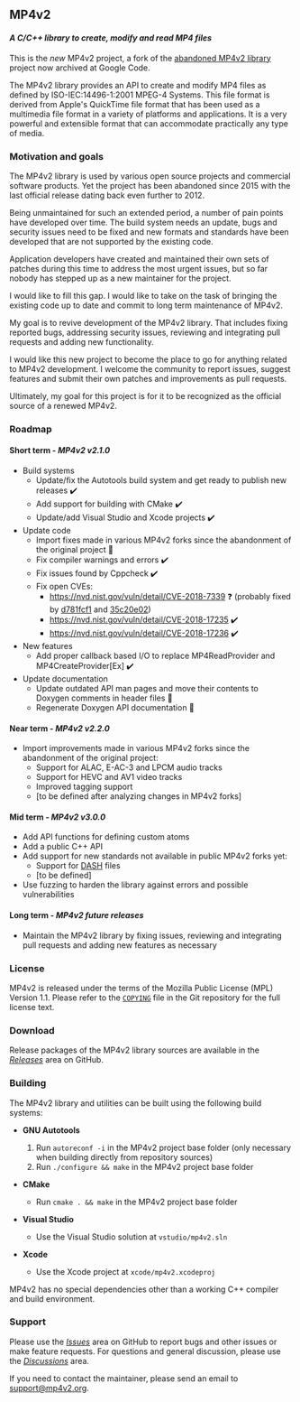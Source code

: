 ## MP4v2
#### *A C/C++ library to create, modify and read MP4 files*
This is the *new* MP4v2 project, a fork of the [abandoned MP4v2 library](https://code.google.com/archive/p/mp4v2/) project now archived at Google Code.

The MP4v2 library provides an API to create and modify MP4 files as defined by ISO-IEC:14496-1:2001 MPEG-4 Systems. This file format is derived from Apple's QuickTime file format that has been used as a multimedia file format in a variety of platforms and applications. It is a very powerful and extensible format that can accommodate practically any type of media.

### Motivation and goals
The MP4v2 library is used by various open source projects and commercial software products. Yet the project has been abandoned since 2015 with the last official release dating back even further to 2012.

Being unmaintained for such an extended period, a number of pain points have developed over time. The build system needs an update, bugs and security issues need to be fixed and new formats and standards have been developed that are not supported by the existing code.

Application developers have created and maintained their own sets of patches during this time to address the most urgent issues, but so far nobody has stepped up as a new maintainer for the project.

I would like to fill this gap. I would like to take on the task of bringing the existing code up to date and commit to long term maintenance of MP4v2.

My goal is to revive development of the MP4v2 library. That includes fixing reported bugs, addressing security issues, reviewing and integrating pull requests and adding new functionality.

I would like this new project to become the place to go for anything related to MP4v2 development. I welcome the community to report issues, suggest features and submit their own patches and improvements as pull requests.

Ultimately, my goal for this project is for it to be recognized as the official source of a renewed MP4v2.

### Roadmap
#### Short term - *MP4v2 v2.1.0*
- Build systems
	- Update/fix the Autotools build system and get ready to publish new releases ✔️
	- Add support for building with CMake ✔️
	- Update/add Visual Studio and Xcode projects ✔️
- Update code
	- Import fixes made in various MP4v2 forks since the abandonment of the original project 👷
	- Fix compiler warnings and errors ✔️
	- Fix issues found by Cppcheck ✔️
	- Fix open CVEs:
		- https://nvd.nist.gov/vuln/detail/CVE-2018-7339 ❓
		(probably fixed by [d781fcf1](https://github.com/enzo1982/mp4v2/commit/d781fcf1) and [35c20e02](https://github.com/enzo1982/mp4v2/commit/35c20e02))
		- https://nvd.nist.gov/vuln/detail/CVE-2018-17235 ✔️
		- https://nvd.nist.gov/vuln/detail/CVE-2018-17236 ✔️
- New features
	- Add proper callback based I/O to replace MP4ReadProvider and MP4CreateProvider[Ex] ✔️
- Update documentation
	- Update outdated API man pages and move their contents to Doxygen comments in header files 👷
	- Regenerate Doxygen API documentation 👷

#### Near term - *MP4v2 v2.2.0*
- Import improvements made in various MP4v2 forks since the abandonment of the original project:
	- Support for ALAC, E-AC-3 and LPCM audio tracks
	- Support for HEVC and AV1 video tracks
	- Improved tagging support
	- [to be defined after analyzing changes in MP4v2 forks]

#### Mid term - *MP4v2 v3.0.0*
- Add API functions for defining custom atoms
- Add a public C++ API
- Add support for new standards not available in public MP4v2 forks yet:
	- Support for [DASH](https://en.wikipedia.org/wiki/Dynamic_Adaptive_Streaming_over_HTTP) files
	- [to be defined]
- Use fuzzing to harden the library against errors and possible vulnerabilities

#### Long term - *MP4v2 future releases*
- Maintain the MP4v2 library by fixing issues, reviewing and integrating pull requests and adding new features as necessary

### License
MP4v2 is released under the terms of the Mozilla Public License (MPL) Version 1.1. Please refer to the [`COPYING`](https://raw.githubusercontent.com/enzo1982/mp4v2/main/COPYING) file in the Git repository for the full license text.

### Download
Release packages of the MP4v2 library sources are available in the *[Releases](https://github.com/enzo1982/mp4v2/releases)* area on GitHub.

### Building
The MP4v2 library and utilities can be built using the following build systems:

 - **GNU Autotools**
	1. Run `autoreconf -i` in the MP4v2 project base folder
	(only necessary when building directly from repository sources)
	2. Run `./configure && make` in the MP4v2 project base folder

- **CMake**
	- Run `cmake . && make` in the MP4v2 project base folder

- **Visual Studio**
	- Use the Visual Studio solution at `vstudio/mp4v2.sln`

- **Xcode**
	- Use the Xcode project at `xcode/mp4v2.xcodeproj`

MP4v2 has no special dependencies other than a working C++ compiler and build environment.

### Support
Please use the *[Issues](https://github.com/enzo1982/mp4v2/issues)* area on GitHub to report bugs and other issues or make feature requests. For questions and general discussion, please use the *[Discussions](https://github.com/enzo1982/mp4v2/discussions)* area.

If you need to contact the maintainer, please send an email to [support@mp4v2.org](mailto:support@mp4v2.org).

